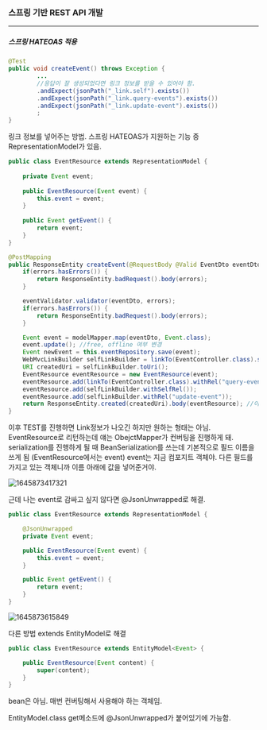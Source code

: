 <h3>스프링 기반 REST API 개발</h3>
<hr/>
<h5>스프링 HATEOAS 적용</h5>

```java
@Test
public void createEvent() throws Exception {
        ...
        //응답이 잘 생성되었다면 링크 정보를 받을 수 있어야 함.
        .andExpect(jsonPath("_link.self").exists())
        .andExpect(jsonPath("_link.query-events").exists())
        .andExpect(jsonPath("_link.update-event").exists())
        ;
}
```

링크 정보를 넣어주는 방법. 스프링 HATEOAS가 지원하는 기능 중 RepresentationModel가 있음.

```java
public class EventResource extends RepresentationModel {
    
    private Event event;
    
    public EventResource(Event event) {
        this.event = event;
    }
    
    public Event getEvent() {
        return event;
    }
}
```

```java
@PostMapping
public ResponseEntity createEvent(@RequestBody @Valid EventDto eventDto, Errors errors) {
    if(errors.hasErrors()) {
        return ResponseEntity.badRequest().body(errors);
    }

    eventValidator.validator(eventDto, errors);
    if(errors.hasErrors()) {
        return ResponseEntity.badRequest().body(errors);
    }

    Event event = modelMapper.map(eventDto, Event.class);
    event.update(); //free, offline 여부 변경
    Event newEvent = this.eventRepository.save(event);
    WebMvcLinkBuilder selfLinkBuilder = linkTo(EventController.class).slash(newEvent.getId());
    URI createdUri = selfLinkBuilder.toUri();
    EventResource eventResource = new EventResource(event);
    eventResource.add(linkTo(EventController.class).withRel("query-events"));
    eventResource.add(selfLinkBuilder.withSelfRel());
    eventResource.add(selfLinkBuilder.withRel("update-event"));
    return ResponseEntity.created(createdUri).body(eventResource); //이렇게 하면 이벤트 리소스를 본문에 넣어줄 수 있음.
}
```

이후 TEST를 진행하면 Link정보가 나오긴 하지만 원하는 형태는 아님. EventResource로 리턴하는데 얘는 ObejctMapper가 컨버팅을 진행하게 돼. serialization를 진행하게 될 때 BeanSerialization를 쓰는데 기본적으로 필드 이름을 쓰게 됨 (EventResource에서는 event) event는 지금 컴포지트 객체야. 다른 필드를 가지고 있는 객체니까 이름 아래에 값을 넣어준거야. 

![1645873417321](https://user-images.githubusercontent.com/43261300/155840801-964a6a3e-8395-40f4-899a-7e4a84222564.png)

근데 나는 event로 감싸고 싶지 않다면 @JsonUnwrapped로 해결.

```java
public class EventResource extends RepresentationModel {

    @JsonUnwrapped
    private Event event;

    public EventResource(Event event) {
        this.event = event;
    }

    public Event getEvent() {
        return event;
    }
}
```

![1645873615849](https://user-images.githubusercontent.com/43261300/155840867-f79ca801-2c94-4c3c-aea7-1a8f1776e8cb.png)

다른 방법 extends EntityModel<T>로 해결

```java
public class EventResource extends EntityModel<Event> {

    public EventResource(Event content) {
        super(content);
    }
}
```

bean은 아님. 매번 컨버팅해서 사용해야 하는 객체임.

EntityModel.class get메소드에 @JsonUnwrapped가 붙어있기에 가능함.


